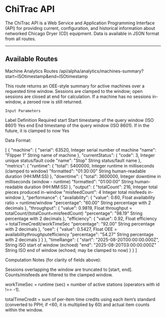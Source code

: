 # ChiTrac API

The ChiTrac API is a Web Service and Application Programming Interface (API) for providing current, configuration, and historical information about networked Chicago Dryer (CD) equipment. Data is available in JSON format from all routes.

---

## Available Routes
Machine Analytics Routes
/api/alpha/analytics/machines-summary?start=ISOtimestamp&end=ISOtimestamp

This route returns an OEE-style summary for active machines over a requested time window. Sessions are clamped to the window; open sessions are closed at end for calculation. If a machine has no sessions in-window, a zeroed row is still returned.

	Input Parameters	
Label	Definition	Required
start	Start timestamp of the query window (ISO 8601)	Yes
end	End timestamp of the query window (ISO 8601). If in the future, it is clamped to now	Yes

Data Format:

[
  {
    "machine": {
      "serial": 63520,                                  Integer serial number of machine
      "name": "Flipper 1"                               String name of machine
    },
    "currentStatus": {
      "code": 3,                                        Integer unique status/fault code
      "name": "Stop"                                    String status/fault name
    },
    "metrics": {
      "runtime": {
        "total": 5400000,                               Integer runtime in milliseconds (clamped to window)
        "formatted": "01:30:00"                         String human-readable duration (HH:MM:SS)
      },
      "downtime": {
        "total": 3600000,                               Integer downtime in milliseconds (window - runtime)
        "formatted": "01:00:00"                         String human-readable duration (HH:MM:SS)
      },
      "output": {
        "totalCount": 216,                              Integer total pieces produced in-window
        "misfeedCount": 4                               Integer total misfeeds in-window
      },
      "performance": {
        "availability": {
          "value": 0.60,                                Float availability ratio = runtime/window
          "percentage": "60.00"                         String percentage with 2 decimals
        },
        "throughput": {
          "value": 0.9819,                              Float throughput = totalCount/(totalCount+misfeedCount)
          "percentage": "98.19"                         String percentage with 2 decimals
        },
        "efficiency": {
          "value": 0.92,                                Float efficiency = totalTimeCredit/workTimeSec
          "percentage": "92.00"                         String percentage with 2 decimals
        },
        "oee": {
          "value": 0.5427,                              Float OEE = availability*throughput*efficiency
          "percentage": "54.27"                         String percentage with 2 decimals
        }
      }
    },
    "timeRange": {
      "start": "2025-08-20T00:00:00.000Z",              String ISO start of window (echoed)
      "end": "2025-08-20T03:00:00.000Z"                 String ISO end of window (echoed; may be clamped to now)
    }
  }
]


Computation Notes (for clarity of fields above):

Sessions overlapping the window are truncated to [start, end]. Counts/misfeeds are filtered to the clamped window.

workTimeSec = runtime (sec) × number of active stations (operators with id !== -1).

totalTimeCredit = sum of per-item time credits using each item’s standard (converted to PPH; if <60, it is multiplied by 60) and actual item counts within the window.